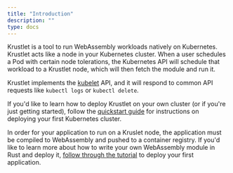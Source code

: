 ```yaml
---
title: "Introduction"
description: ""
type: docs
---
```


Krustlet is a tool to run WebAssembly workloads natively on Kubernetes. Krustlet
acts like a node in your Kubernetes cluster. When a user schedules a Pod with
certain node tolerations, the Kubernetes API will schedule that workload to a
Krustlet node, which will then fetch the module and run it.

Krustlet implements the [kubelet](../topics/glossary.md#kubelet) API, and it
will respond to common API requests like `kubectl logs` or `kubectl delete`.

If you'd like to learn how to deploy Krustlet on your own cluster (or if you're
just getting started), follow the [quickstart guide](quickstart.md) for
instructions on deploying your first Kubernetes cluster.

In order for your application to run on a Kruslet node, the application must be
compiled to WebAssembly and pushed to a container registry. If you'd like to
learn more about how to write your own WebAssembly module in Rust and deploy it,
[follow through the tutorial](tutorial01.md) to deploy your first application.

